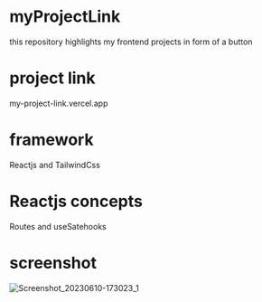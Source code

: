 # myProjectLink
this repository highlights  my frontend projects in form of a button
# project link
my-project-link.vercel.app
# framework
Reactjs and TailwindCss
# Reactjs concepts
Routes and useSatehooks 
# screenshot
![Screenshot_20230610-173023_1](https://github.com/fidelmak/myProjectLink/assets/64453973/f9d47d8e-4317-4227-bf08-3af0dd8cbea9)

